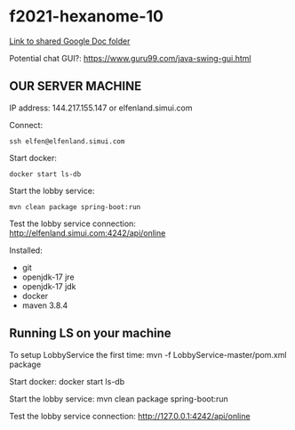 # f2021-hexanome-10

[Link to shared Google Doc folder](https://drive.google.com/drive/folders/19WheCCSq9KSggepEXmfFJuBdx57oNWcC?usp=sharing)

Potential chat GUI?: https://www.guru99.com/java-swing-gui.html

## OUR SERVER MACHINE

IP address: 144.217.155.147 or elfenland.simui.com

Connect:
```
ssh elfen@elfenland.simui.com
```

Start docker: 
```
docker start ls-db
```

Start the lobby service: 
```
mvn clean package spring-boot:run
```

Test the lobby service connection: http://elfenland.simui.com:4242/api/online

Installed:
* git
* openjdk-17 jre
* openjdk-17 jdk
* docker
* maven 3.8.4

## Running LS on your machine

To setup LobbyService the first time: mvn -f LobbyService-master/pom.xml package

Start docker: docker start ls-db

Start the lobby service: mvn clean package spring-boot:run

Test the lobby service connection: http://127.0.0.1:4242/api/online
